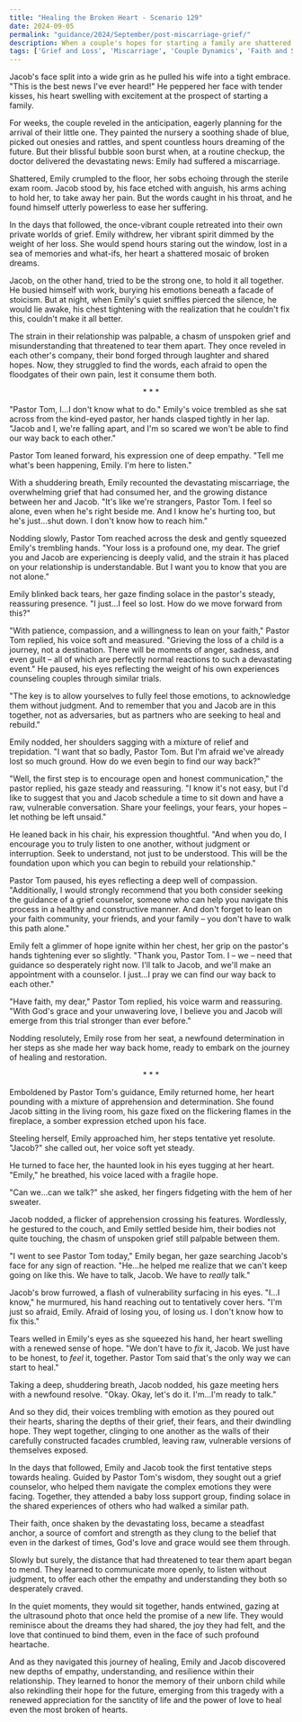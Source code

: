 ```yaml
---
title: "Healing the Broken Heart - Scenario 129"
date: 2024-09-05
permalink: "guidance/2024/September/post-miscarriage-grief/"
description: When a couple's hopes for starting a family are shattered by a devastating miscarriage, they struggle to cope with their profound grief and the strain it places on their relationship. Seeking guidance, they turn to Pastor Tom Rhodes, who helps them navigate the emotional and spiritual journey towards healing and renewed connection.
tags: ['Grief and Loss', 'Miscarriage', 'Couple Dynamics', 'Faith and Spirituality', 'Pastoral Guidance']
---
```

Jacob's face split into a wide grin as he pulled his wife into a tight embrace. "This is the best news I've ever heard!" He peppered her face with tender kisses, his heart swelling with excitement at the prospect of starting a family.

For weeks, the couple reveled in the anticipation, eagerly planning for the arrival of their little one. They painted the nursery a soothing shade of blue, picked out onesies and rattles, and spent countless hours dreaming of the future. But their blissful bubble soon burst when, at a routine checkup, the doctor delivered the devastating news: Emily had suffered a miscarriage.

Shattered, Emily crumpled to the floor, her sobs echoing through the sterile exam room. Jacob stood by, his face etched with anguish, his arms aching to hold her, to take away her pain. But the words caught in his throat, and he found himself utterly powerless to ease her suffering.

In the days that followed, the once-vibrant couple retreated into their own private worlds of grief. Emily withdrew, her vibrant spirit dimmed by the weight of her loss. She would spend hours staring out the window, lost in a sea of memories and what-ifs, her heart a shattered mosaic of broken dreams.

Jacob, on the other hand, tried to be the strong one, to hold it all together. He busied himself with work, burying his emotions beneath a facade of stoicism. But at night, when Emily's quiet sniffles pierced the silence, he would lie awake, his chest tightening with the realization that he couldn't fix this, couldn't make it all better.

The strain in their relationship was palpable, a chasm of unspoken grief and misunderstanding that threatened to tear them apart. They once reveled in each other's company, their bond forged through laughter and shared hopes. Now, they struggled to find the words, each afraid to open the floodgates of their own pain, lest it consume them both.

<center>* * *</center>

"Pastor Tom, I...I don't know what to do." Emily's voice trembled as she sat across from the kind-eyed pastor, her hands clasped tightly in her lap. "Jacob and I, we're falling apart, and I'm so scared we won't be able to find our way back to each other."

Pastor Tom leaned forward, his expression one of deep empathy. "Tell me what's been happening, Emily. I'm here to listen."

With a shuddering breath, Emily recounted the devastating miscarriage, the overwhelming grief that had consumed her, and the growing distance between her and Jacob. "It's like we're strangers, Pastor Tom. I feel so alone, even when he's right beside me. And I know he's hurting too, but he's just...shut down. I don't know how to reach him."

Nodding slowly, Pastor Tom reached across the desk and gently squeezed Emily's trembling hands. "Your loss is a profound one, my dear. The grief you and Jacob are experiencing is deeply valid, and the strain it has placed on your relationship is understandable. But I want you to know that you are not alone."

Emily blinked back tears, her gaze finding solace in the pastor's steady, reassuring presence. "I just...I feel so lost. How do we move forward from this?"

"With patience, compassion, and a willingness to lean on your faith," Pastor Tom replied, his voice soft and measured. "Grieving the loss of a child is a journey, not a destination. There will be moments of anger, sadness, and even guilt – all of which are perfectly normal reactions to such a devastating event." He paused, his eyes reflecting the weight of his own experiences counseling couples through similar trials.

"The key is to allow yourselves to fully feel those emotions, to acknowledge them without judgment. And to remember that you and Jacob are in this together, not as adversaries, but as partners who are seeking to heal and rebuild."

Emily nodded, her shoulders sagging with a mixture of relief and trepidation. "I want that so badly, Pastor Tom. But I'm afraid we've already lost so much ground. How do we even begin to find our way back?"

"Well, the first step is to encourage open and honest communication," the pastor replied, his gaze steady and reassuring. "I know it's not easy, but I'd like to suggest that you and Jacob schedule a time to sit down and have a raw, vulnerable conversation. Share your feelings, your fears, your hopes – let nothing be left unsaid."

He leaned back in his chair, his expression thoughtful. "And when you do, I encourage you to truly listen to one another, without judgment or interruption. Seek to understand, not just to be understood. This will be the foundation upon which you can begin to rebuild your relationship."

Pastor Tom paused, his eyes reflecting a deep well of compassion. "Additionally, I would strongly recommend that you both consider seeking the guidance of a grief counselor, someone who can help you navigate this process in a healthy and constructive manner. And don't forget to lean on your faith community, your friends, and your family – you don't have to walk this path alone."

Emily felt a glimmer of hope ignite within her chest, her grip on the pastor's hands tightening ever so slightly. "Thank you, Pastor Tom. I – we – need that guidance so desperately right now. I'll talk to Jacob, and we'll make an appointment with a counselor. I just...I pray we can find our way back to each other."

"Have faith, my dear," Pastor Tom replied, his voice warm and reassuring. "With God's grace and your unwavering love, I believe you and Jacob will emerge from this trial stronger than ever before."

Nodding resolutely, Emily rose from her seat, a newfound determination in her steps as she made her way back home, ready to embark on the journey of healing and restoration.

<center>* * *</center>

Emboldened by Pastor Tom's guidance, Emily returned home, her heart pounding with a mixture of apprehension and determination. She found Jacob sitting in the living room, his gaze fixed on the flickering flames in the fireplace, a somber expression etched upon his face.

Steeling herself, Emily approached him, her steps tentative yet resolute. "Jacob?" she called out, her voice soft yet steady.

He turned to face her, the haunted look in his eyes tugging at her heart. "Emily," he breathed, his voice laced with a fragile hope.

"Can we...can we talk?" she asked, her fingers fidgeting with the hem of her sweater.

Jacob nodded, a flicker of apprehension crossing his features. Wordlessly, he gestured to the couch, and Emily settled beside him, their bodies not quite touching, the chasm of unspoken grief still palpable between them.

"I went to see Pastor Tom today," Emily began, her gaze searching Jacob's face for any sign of reaction. "He...he helped me realize that we can't keep going on like this. We have to talk, Jacob. We have to _really_ talk."

Jacob's brow furrowed, a flash of vulnerability surfacing in his eyes. "I...I know," he murmured, his hand reaching out to tentatively cover hers. "I'm just so afraid, Emily. Afraid of losing you, of losing _us_. I don't know how to fix this."

Tears welled in Emily's eyes as she squeezed his hand, her heart swelling with a renewed sense of hope. "We don't have to _fix_ it, Jacob. We just have to be honest, to _feel_ it, together. Pastor Tom said that's the only way we can start to heal."

Taking a deep, shuddering breath, Jacob nodded, his gaze meeting hers with a newfound resolve. "Okay. Okay, let's do it. I'm...I'm ready to talk."

And so they did, their voices trembling with emotion as they poured out their hearts, sharing the depths of their grief, their fears, and their dwindling hope. They wept together, clinging to one another as the walls of their carefully constructed facades crumbled, leaving raw, vulnerable versions of themselves exposed.

In the days that followed, Emily and Jacob took the first tentative steps towards healing. Guided by Pastor Tom's wisdom, they sought out a grief counselor, who helped them navigate the complex emotions they were facing. Together, they attended a baby loss support group, finding solace in the shared experiences of others who had walked a similar path.

Their faith, once shaken by the devastating loss, became a steadfast anchor, a source of comfort and strength as they clung to the belief that even in the darkest of times, God's love and grace would see them through.

Slowly but surely, the distance that had threatened to tear them apart began to mend. They learned to communicate more openly, to listen without judgment, to offer each other the empathy and understanding they both so desperately craved.

In the quiet moments, they would sit together, hands entwined, gazing at the ultrasound photo that once held the promise of a new life. They would reminisce about the dreams they had shared, the joy they had felt, and the love that continued to bind them, even in the face of such profound heartache.

And as they navigated this journey of healing, Emily and Jacob discovered new depths of empathy, understanding, and resilience within their relationship. They learned to honor the memory of their unborn child while also rekindling their hope for the future, emerging from this tragedy with a renewed appreciation for the sanctity of life and the power of love to heal even the most broken of hearts.

